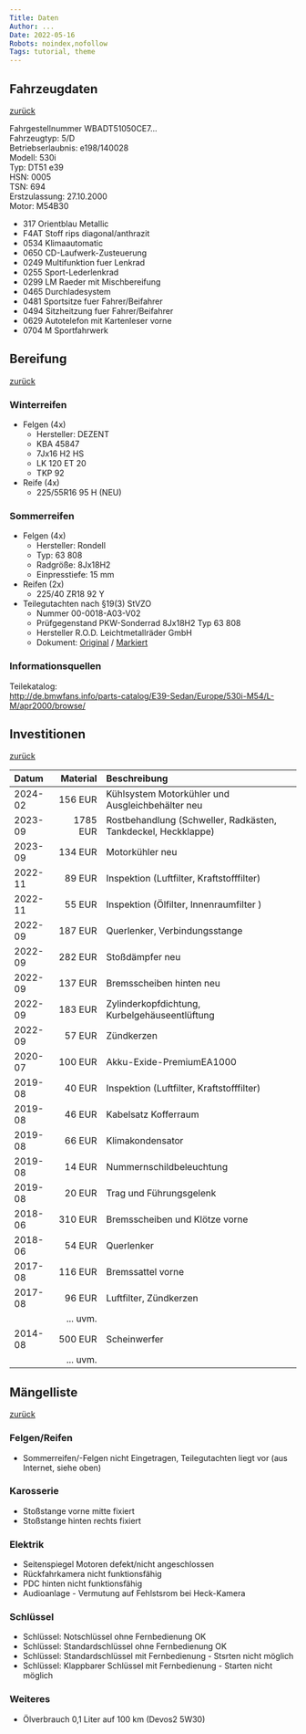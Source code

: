 ```yaml
---
Title: Daten
Author: ...
Date: 2022-05-16
Robots: noindex,nofollow
Tags: tutorial, theme
---
```


## Fahrzeugdaten

[zurück](../)

Fahrgestellnummer WBADT51050CE7...  
Fahrzeugtyp: 5/D  
Betriebserlaubnis: e198/140028  
Modell: 530i  
Typ: DT51 e39  
HSN: 0005  
TSN: 694  
Erstzulassung: 27.10.2000  
Motor: M54B30

* 317 Orientblau Metallic
* F4AT Stoff rips diagonal/anthrazit
* 0534 Klimaautomatic
* 0650 CD-Laufwerk-Zusteuerung
* 0249 Multifunktion fuer Lenkrad
* 0255 Sport-Lederlenkrad
* 0299 LM Raeder mit Mischbereifung
* 0465 Durchladesystem
* 0481 Sportsitze fuer Fahrer/Beifahrer
* 0494 Sitzheitzung fuer Fahrer/Beifahrer
* 0629 Autotelefon mit Kartenleser vorne
* 0704 M Sportfahrwerk

## Bereifung

[zurück](../)

### Winterreifen

* Felgen (4x)
  * Hersteller: DEZENT
  * KBA 45847
  * 7Jx16 H2 HS
  * LK 120 ET 20
  * TKP 92
* Reife (4x)
  * 225/55R16 95 H (NEU)

### Sommerreifen

* Felgen (4x)
  * Hersteller: Rondell
  * Typ: 63 808
  * Radgröße: 8Jx18H2
  * Einpresstiefe: 15 mm
* Reifen (2x)
  * 225/40 ZR18 92 Y
* Teilegutachten nach §19(3) StVZO
  * Nummer 00-0018-A03-V02
  * Prüfgegenstand PKW-Sonderrad 8Jx18H2 Typ 63 808
  * Hersteller R.O.D. Leichtmetallräder GmbH
  * Dokument: [Original](../assets/pdf/Teilegutachten_00-0018-A03-V02.pdf) / [Markiert](../assets/pdf/Teilegutachten_00-0018-A03-V02_530i_e39.pdf)

### Informationsquellen

Teilekatalog:  
<http://de.bmwfans.info/parts-catalog/E39-Sedan/Europe/530i-M54/L-M/apr2000/browse/>

## Investitionen

[zurück](../)

Datum | Material | Beschreibung
:-- | --: | :--
2024-02 | 156 EUR | Kühlsystem Motorkühler und Ausgleichbehälter neu
2023-09 | 1785 EUR | Rostbehandlung (Schweller, Radkästen, Tankdeckel, Heckklappe)
2023-09 | 134 EUR | Motorkühler neu
2022-11 | 89 EUR | Inspektion (Luftfilter, Kraftstofffilter)
2022-11 | 55 EUR | Inspektion (Ölfilter, Innenraumfilter )
2022-09 | 187 EUR | Querlenker, Verbindungsstange
2022-09 | 282 EUR | Stoßdämpfer neu
2022-09 | 137 EUR | Bremsscheiben hinten neu
2022-09 | 183 EUR | Zylinderkopfdichtung, Kurbelgehäuseentlüftung
2022-09 | 57 EUR | Zündkerzen
2020-07 | 100 EUR | Akku-Exide-PremiumEA1000| 
2019-08 | 40 EUR | Inspektion (Luftfilter, Kraftstofffilter)
2019-08 | 46 EUR | Kabelsatz Kofferraum
2019-08 | 66 EUR | Klimakondensator
2019-08 | 14 EUR | Nummernschildbeleuchtung
2019-08 | 20 EUR | Trag und Führungsgelenk
2018-06 | 310 EUR | Bremsscheiben und Klötze vorne
2018-06 | 54 EUR | Querlenker
2017-08 | 116 EUR | Bremssattel vorne
2017-08 | 96 EUR | Luftfilter, Zündkerzen
| | ... uvm.
2014-08 | 500 EUR | Scheinwerfer
| | ... uvm.

## Mängelliste

[zurück](../)

### Felgen/Reifen

* Sommerreifen/-Felgen nicht Eingetragen, Teilegutachten liegt vor (aus Internet, siehe oben)

### Karosserie

* Stoßstange vorne mitte fixiert
* Stoßstange hinten rechts fixiert

### Elektrik

* Seitenspiegel Motoren defekt/nicht angeschlossen
* Rückfahrkamera nicht funktionsfähig
* PDC hinten nicht funktionsfähig
* Audioanlage - Vermutung auf Fehlstsrom bei Heck-Kamera

### Schlüssel

* Schlüssel: Notschlüssel ohne Fernbedienung OK
* Schlüssel: Standardschlüssel ohne Fernbedienung OK
* Schlüssel: Standardschlüssel mit Fernbedienung - Stsrten nicht möglich
* Schlüssel: Klappbarer Schlüssel mit Fernbedienung - Starten nicht möglich

### Weiteres

* Ölverbrauch 0,1 Liter auf 100 km (Devos2 5W30)
